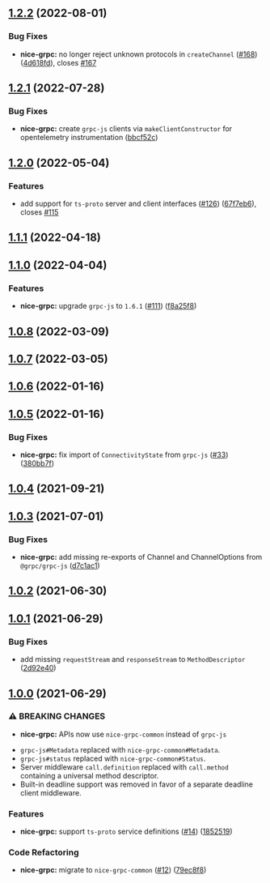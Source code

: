## [1.2.2](https://github.com/deeplay-io/nice-grpc/compare/nice-grpc@1.2.1...nice-grpc@1.2.2) (2022-08-01)

### Bug Fixes

- **nice-grpc:** no longer reject unknown protocols in `createChannel`
  ([#168](https://github.com/deeplay-io/nice-grpc/issues/168))
  ([4d618fd](https://github.com/deeplay-io/nice-grpc/commit/4d618fdd349381318234f38ed69af49c64628b52)),
  closes [#167](https://github.com/deeplay-io/nice-grpc/issues/167)

## [1.2.1](https://github.com/deeplay-io/nice-grpc/compare/nice-grpc@1.2.0...nice-grpc@1.2.1) (2022-07-28)

### Bug Fixes

- **nice-grpc:** create `grpc-js` clients via `makeClientConstructor` for
  opentelemetry instrumentation
  ([bbcf52c](https://github.com/deeplay-io/nice-grpc/commit/bbcf52c9806eb2a46cd2ec14af770caa33c38e6f))

## [1.2.0](https://github.com/deeplay-io/nice-grpc/compare/nice-grpc@1.1.1...nice-grpc@1.2.0) (2022-05-04)

### Features

- add support for `ts-proto` server and client interfaces
  ([#126](https://github.com/deeplay-io/nice-grpc/issues/126))
  ([67f7eb6](https://github.com/deeplay-io/nice-grpc/commit/67f7eb613455426d6b63a4027132060a8a572f65)),
  closes [#115](https://github.com/deeplay-io/nice-grpc/issues/115)

## [1.1.1](https://github.com/deeplay-io/nice-grpc/compare/nice-grpc@1.1.0...nice-grpc@1.1.1) (2022-04-18)

## [1.1.0](https://github.com/deeplay-io/nice-grpc/compare/nice-grpc@1.0.8...nice-grpc@1.1.0) (2022-04-04)

### Features

- **nice-grpc:** upgrade `grpc-js` to `1.6.1`
  ([#111](https://github.com/deeplay-io/nice-grpc/issues/111))
  ([f8a25f8](https://github.com/deeplay-io/nice-grpc/commit/f8a25f899fe94150533c298a825e995ddea824f6))

## [1.0.8](https://github.com/deeplay-io/nice-grpc/compare/nice-grpc@1.0.7...nice-grpc@1.0.8) (2022-03-09)

## [1.0.7](https://github.com/deeplay-io/nice-grpc/compare/nice-grpc@1.0.6...nice-grpc@1.0.7) (2022-03-05)

## [1.0.6](https://github.com/deeplay-io/nice-grpc/compare/nice-grpc@1.0.5...nice-grpc@1.0.6) (2022-01-16)

## [1.0.5](https://github.com/deeplay-io/nice-grpc/compare/nice-grpc@1.0.4...nice-grpc@1.0.5) (2022-01-16)

### Bug Fixes

- **nice-grpc:** fix import of `ConnectivityState` from `grpc-js`
  ([#33](https://github.com/deeplay-io/nice-grpc/issues/33))
  ([380bb7f](https://github.com/deeplay-io/nice-grpc/commit/380bb7fd31265dcef7e01dfb1715a6ccb1bd363e))

## [1.0.4](https://github.com/deeplay-io/nice-grpc/compare/nice-grpc@1.0.3...nice-grpc@1.0.4) (2021-09-21)

## [1.0.3](https://github.com/deeplay-io/nice-grpc/compare/nice-grpc@1.0.2...nice-grpc@1.0.3) (2021-07-01)

### Bug Fixes

- **nice-grpc:** add missing re-exports of Channel and ChannelOptions from
  `@grpc/grpc-js`
  ([d7c1ac1](https://github.com/deeplay-io/nice-grpc/commit/d7c1ac19b5f2a3c56515157e35a01b63469ea7cf))

## [1.0.2](https://github.com/deeplay-io/nice-grpc/compare/nice-grpc@1.0.1...nice-grpc@1.0.2) (2021-06-30)

## [1.0.1](https://github.com/deeplay-io/nice-grpc/compare/nice-grpc@1.0.0...nice-grpc@1.0.1) (2021-06-29)

### Bug Fixes

- add missing `requestStream` and `responseStream` to `MethodDescriptor`
  ([2d92e40](https://github.com/deeplay-io/nice-grpc/commit/2d92e40564f646d80dccbde6e5cda6a8eadf4ba3))

## [1.0.0](https://github.com/deeplay-io/nice-grpc/compare/79ec8f8c7c1df9d6d5df4f268acef9c86de766c9...nice-grpc@1.0.0) (2021-06-29)

### ⚠ BREAKING CHANGES

- **nice-grpc:** APIs now use `nice-grpc-common` instead of `grpc-js`

* `grpc-js#Metadata` replaced with `nice-grpc-common#Metadata`.
* `grpc-js#status` replaced with `nice-grpc-common#Status`.
* Server middleware `call.definition` replaced with `call.method` containing a
  universal method descriptor.
* Built-in deadline support was removed in favor of a separate deadline client
  middleware.

### Features

- **nice-grpc:** support `ts-proto` service definitions
  ([#14](https://github.com/deeplay-io/nice-grpc/issues/14))
  ([1852519](https://github.com/deeplay-io/nice-grpc/commit/1852519dd8cdb7f616a5a2a14bb45d8902c171c3))

### Code Refactoring

- **nice-grpc:** migrate to `nice-grpc-common`
  ([#12](https://github.com/deeplay-io/nice-grpc/issues/12))
  ([79ec8f8](https://github.com/deeplay-io/nice-grpc/commit/79ec8f8c7c1df9d6d5df4f268acef9c86de766c9))
